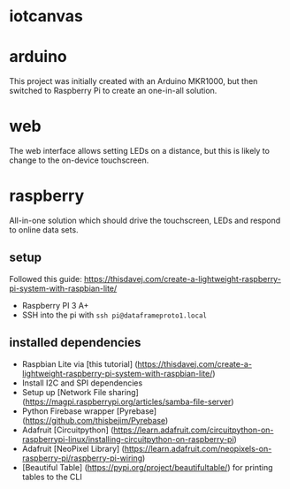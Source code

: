 # iotcanvas

# arduino

This project was initially created with an Arduino MKR1000, but then switched to Raspberry Pi to create an one-in-all solution.

# web

The web interface allows setting LEDs on a distance, but this is likely to change to the on-device touchscreen.

# raspberry

All-in-one solution which should drive the touchscreen, LEDs and respond to online data sets.

## setup

Followed this guide: https://thisdavej.com/create-a-lightweight-raspberry-pi-system-with-raspbian-lite/

- Raspberry PI 3 A+
- SSH into the pi with `ssh pi@dataframeproto1.local`


## installed dependencies

- Raspbian Lite via [this tutorial] (https://thisdavej.com/create-a-lightweight-raspberry-pi-system-with-raspbian-lite/)
- Install I2C and SPI dependencies
- Setup up [Network File sharing] (https://magpi.raspberrypi.org/articles/samba-file-server)
- Python Firebase wrapper [Pyrebase] (https://github.com/thisbejim/Pyrebase)
- Adafruit [Circuitpython] (https://learn.adafruit.com/circuitpython-on-raspberrypi-linux/installing-circuitpython-on-raspberry-pi)
- Adafruit [NeoPixel Library] (https://learn.adafruit.com/neopixels-on-raspberry-pi/raspberry-pi-wiring)
- [Beautiful Table] (https://pypi.org/project/beautifultable/) for printing tables to the CLI
